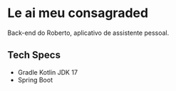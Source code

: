 # Le ai meu consagraded
Back-end do Roberto, aplicativo de assistente pessoal.

## Tech Specs
* Gradle Kotlin JDK 17
* Spring Boot

